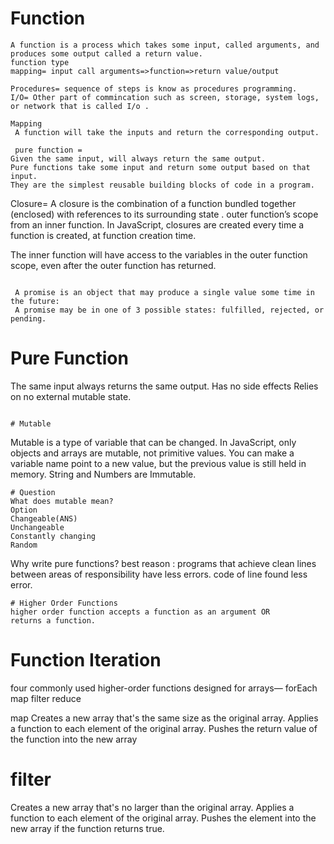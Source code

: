 # Function
~~~
A function is a process which takes some input, called arguments, and produces some output called a return value.
function type
mapping= input call arguments=>function=>return value/output

Procedures= sequence of steps is know as procedures programming.
I/O= Other part of commincation such as screen, storage, system logs, or network that is called I/o .

Mapping
 A function will take the inputs and return the corresponding output.

 pure function =
Given the same input, will always return the same output.
Pure functions take some input and return some output based on that input. 
They are the simplest reusable building blocks of code in a program. 

~~~
Closure=
A closure is the combination of a function bundled together (enclosed) with references to its surrounding state .
outer function’s scope from an inner function.
 In JavaScript, closures are created every time a function is created, at function creation time.

 The inner function will have access to the variables in the outer function scope, even after the outer function has returned.
~~~

 A promise is an object that may produce a single value some time in the future:
 A promise may be in one of 3 possible states: fulfilled, rejected, or pending.

~~~
# Pure Function
The same input always returns the same output.
Has no side effects
Relies on no external mutable state.
~~~

# Mutable 
~~~
Mutable is a type of variable that can be changed.
 In JavaScript, only objects and arrays are mutable, not primitive values.
You can make a variable name point to a new value, but the previous value is still held in memory. 
String and Numbers are Immutable.
~~~
# Question
What does mutable mean?
Option
Changeable(ANS)
Unchangeable
Constantly changing
Random
~~~

Why write pure functions?
best reason :
programs that achieve clean lines between areas of responsibility have less errors.
code of line found less error. 


~~~
# Higher Order Functions
higher order function accepts a function as an argument OR
returns a function.
~~~

# Function Iteration
four commonly used higher-order functions designed for arrays— 
forEach
map
filter
reduce

map 
Creates a new array that's the same size as the original array.
Applies a function to each element of the original array.
Pushes the return value of the function into the new array

# filter
Creates a new array that's no larger than the original array.
Applies a function to each element of the original array.
Pushes the element into the new array if the function returns true.
~~~





